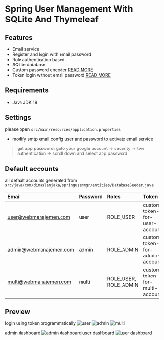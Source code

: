 # Spring User Management With SQLite And Thymeleaf

## Features

- Email service
- Register and login with email password
- Role authentication based
- SQLite database
- Custom password encoder [READ MORE](https://www.webmanajemen.com/2024/01/spring-boot-login-programatically.html)
- Token login without email password [READ MORE](https://www.webmanajemen.com/2024/01/spring-boot-custom-passwordEncoder.html)

## Requirements
- Java JDK 19

## Settings
please open `src/main/resources/application.properties`

- modify smtp email config user and password to activate email service
> get app password: goto your google account -> security -> two authentication -> scroll down and select app password

## Default accounts

all default accounts generated from `src/java/com/dimaslanjaka/springusermgr/entities/DatabaseSeeder.java`

| Email | Password | Roles | Token |
| :--- | :--- | :--- | :--- |
| user@webmanajemen.com | user | ROLE_USER | custom-token-for-user-account |
| admin@webmanajemen.com | admin | ROLE_ADMIN | custom-token-for-admin-account |
| multi@webmanajemen.com | multi | ROLE_USER, ROLE_ADMIN | custom-token-for-multi-account |

## Preview

login using token programmatically
![user](https://github.com/dimaslanjaka/Java/assets/12471057/397ba233-404b-4f18-b6ad-d12190dd819f)
![admin](https://github.com/dimaslanjaka/Java/assets/12471057/46b34269-fe65-432d-b61e-5d2baa49a264)
![multi](https://github.com/dimaslanjaka/Java/assets/12471057/d8103d7e-d3ee-4833-8385-e196a30c6632)

admin dashboard
![admin dashboard](https://github.com/dimaslanjaka/Java/assets/12471057/dc2922cd-0966-41d1-ad49-eba6fb532d1b)
user dashboard
![user dashboard](https://github.com/dimaslanjaka/Java/assets/12471057/d97b24b5-f3c8-4b59-9e79-5ed7f4449520)

